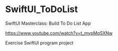 # SwiftUI_ToDoList

SwiftUI Masterclass: Build To Do List App

https://www.youtube.com/watch?v=t_mypMqSXNw

Exercise SwiftUI program project

